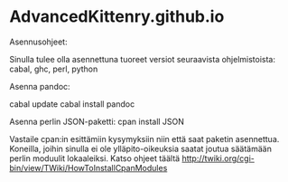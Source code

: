 AdvancedKittenry.github.io
===============================

Asennusohjeet:

Sinulla tulee olla asennettuna tuoreet versiot seuraavista ohjelmistoista:
cabal, ghc, perl, python

Asenna pandoc:

cabal update
cabal install pandoc

Asenna perlin JSON-paketti:
cpan install JSON

Vastaile cpan:in esittämiin kysymyksiin niin että saat paketin asennettua.
Koneilla, joihin sinulla ei ole ylläpito-oikeuksia saatat joutua säätämään perlin moduulit lokaaleiksi.
Katso ohjeet täältä http://twiki.org/cgi-bin/view/TWiki/HowToInstallCpanModules
